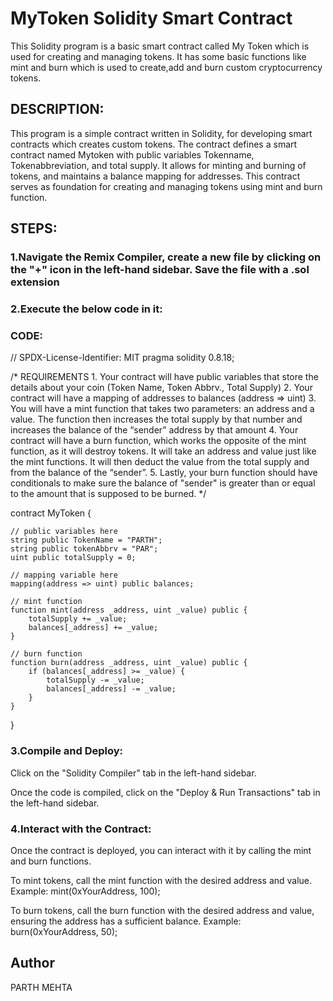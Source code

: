 # MyToken Solidity Smart Contract


This Solidity program is a basic smart contract called My Token which is used for creating and managing tokens. It has some basic functions like mint
and burn which is used to create,add and burn custom cryptocurrency tokens.

## DESCRIPTION:
This program is a simple contract written in Solidity, for developing smart contracts which creates custom tokens. The contract defines a smart contract named Mytoken with public variables Tokenname, Tokenabbreviation, and total supply. It allows for minting and burning of tokens, and maintains a balance mapping for addresses. This contract serves as foundation for creating and managing tokens using mint and burn function.

## STEPS:
### 1.Navigate the Remix Compiler, create a new file by clicking on the "+" icon in the left-hand sidebar. Save the file with a .sol extension 

### 2.Execute the below code in it:

### CODE:

// SPDX-License-Identifier: MIT
pragma solidity 0.8.18;

/*
       REQUIREMENTS
    1. Your contract will have public variables that store the details about your coin (Token Name, Token Abbrv., Total Supply)
    2. Your contract will have a mapping of addresses to balances (address => uint)
    3. You will have a mint function that takes two parameters: an address and a value. 
       The function then increases the total supply by that number and increases the balance 
       of the “sender” address by that amount
    4. Your contract will have a burn function, which works the opposite of the mint function, as it will destroy tokens. 
       It will take an address and value just like the mint functions. It will then deduct the value from the total supply 
       and from the balance of the “sender”.
    5. Lastly, your burn function should have conditionals to make sure the balance of "sender" is greater than or equal 
       to the amount that is supposed to be burned.
*/

contract MyToken {

    // public variables here
    string public TokenName = "PARTH";
    string public tokenAbbrv = "PAR";
    uint public totalSupply = 0;

    // mapping variable here
    mapping(address => uint) public balances;

    // mint function
    function mint(address _address, uint _value) public {
        totalSupply += _value;
        balances[_address] += _value;
    }

    // burn function
    function burn(address _address, uint _value) public {
        if (balances[_address] >= _value) {
            totalSupply -= _value;
            balances[_address] -= _value;
        }
    }
}

### 3.Compile and Deploy:
Click on the "Solidity Compiler" tab in the left-hand sidebar.

Once the code is compiled, click on the "Deploy & Run Transactions" tab in the left-hand sidebar.

### 4.Interact with the Contract:

Once the contract is deployed, you can interact with it by calling the mint and burn functions.

To mint tokens, call the mint function with the desired address and value.
Example: mint(0xYourAddress, 100);

To burn tokens, call the burn function with the desired address and value, ensuring the address has a sufficient balance.
Example: burn(0xYourAddress, 50);

## Author
PARTH MEHTA










